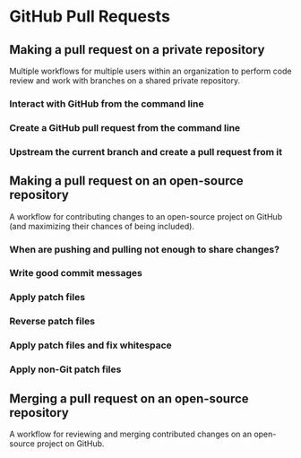 # GitHub Pull Requests
## Making a pull request on a private repository
Multiple workflows for multiple users within an organization to perform code review and work with branches on a shared private repository.

### Interact with GitHub from the command line

### Create a GitHub pull request from the command line

### Upstream the current branch and create a pull request from it

## Making a pull request on an open-source repository
A workflow for contributing changes to an open-source project on GitHub (and maximizing their chances of being included).

### When are pushing and pulling not enough to share changes?

### Write good commit messages

### Apply patch files

### Reverse patch files

### Apply patch files and fix whitespace

### Apply non-Git patch files

## Merging a pull request on an open-source repository
A workflow for reviewing and merging contributed changes on an open-source project on GitHub.
